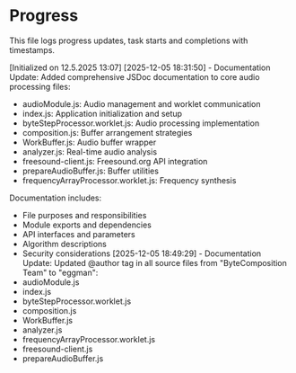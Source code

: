 # Progress

This file logs progress updates, task starts and completions with timestamps.

[Initialized on 12.5.2025 13:07]
[2025-12-05 18:31:50] - Documentation Update:
Added comprehensive JSDoc documentation to core audio processing files:
- audioModule.js: Audio management and worklet communication
- index.js: Application initialization and setup
- byteStepProcessor.worklet.js: Audio processing implementation
- composition.js: Buffer arrangement strategies
- WorkBuffer.js: Audio buffer wrapper
- analyzer.js: Real-time audio analysis
- freesound-client.js: Freesound.org API integration
- prepareAudioBuffer.js: Buffer utilities
- frequencyArrayProcessor.worklet.js: Frequency synthesis

Documentation includes:
- File purposes and responsibilities
- Module exports and dependencies
- API interfaces and parameters
- Algorithm descriptions
- Security considerations
[2025-12-05 18:49:29] - Documentation Update:
Updated @author tag in all source files from "ByteComposition Team" to "eggman":
- audioModule.js
- index.js
- byteStepProcessor.worklet.js
- composition.js
- WorkBuffer.js
- analyzer.js
- frequencyArrayProcessor.worklet.js
- freesound-client.js
- prepareAudioBuffer.js